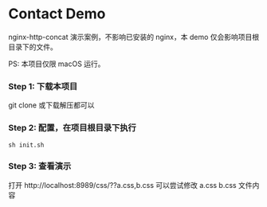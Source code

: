 # Contact Demo

nginx-http-concat 演示案例，不影响已安装的 nginx，本 demo 仅会影响项目根目录下的文件。

PS: 本项目仅限 macOS 运行。

### Step 1: 下载本项目

git clone 或下载解压都可以

### Step 2: 配置，在项目根目录下执行

```
sh init.sh
```

### Step 3: 查看演示
打开 http://localhost:8989/css/??a.css,b.css
可以尝试修改 a.css b.css 文件内容